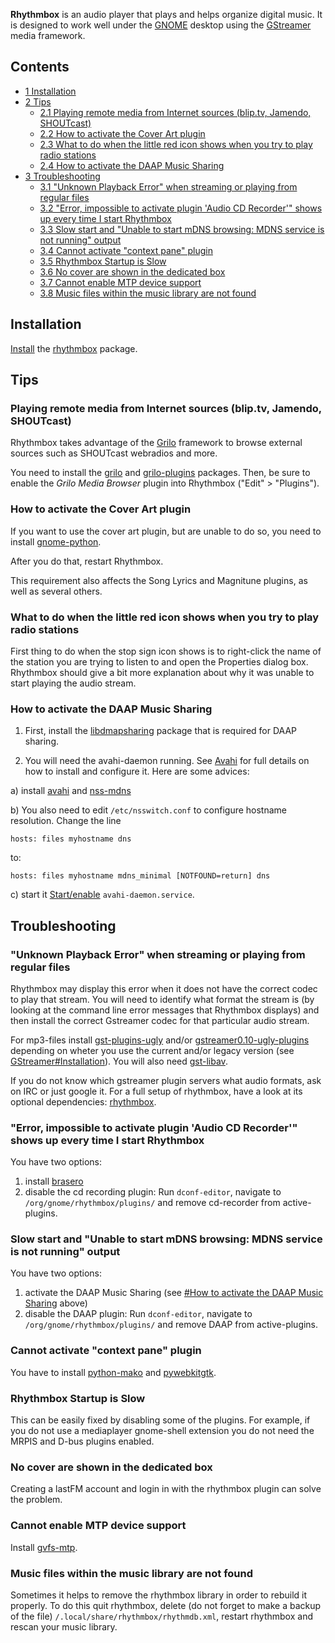 **Rhythmbox** is an audio player that plays and helps organize digital music. It is designed to work well under the [GNOME](/index.php/GNOME "GNOME") desktop using the [GStreamer](/index.php/GStreamer "GStreamer") media framework.

## Contents

*   [1 Installation](#Installation)
*   [2 Tips](#Tips)
    *   [2.1 Playing remote media from Internet sources (blip.tv, Jamendo, SHOUTcast)](#Playing_remote_media_from_Internet_sources_.28blip.tv.2C_Jamendo.2C_SHOUTcast.29)
    *   [2.2 How to activate the Cover Art plugin](#How_to_activate_the_Cover_Art_plugin)
    *   [2.3 What to do when the little red icon shows when you try to play radio stations](#What_to_do_when_the_little_red_icon_shows_when_you_try_to_play_radio_stations)
    *   [2.4 How to activate the DAAP Music Sharing](#How_to_activate_the_DAAP_Music_Sharing)
*   [3 Troubleshooting](#Troubleshooting)
    *   [3.1 "Unknown Playback Error" when streaming or playing from regular files](#.22Unknown_Playback_Error.22_when_streaming_or_playing_from_regular_files)
    *   [3.2 "Error, impossible to activate plugin 'Audio CD Recorder'" shows up every time I start Rhythmbox](#.22Error.2C_impossible_to_activate_plugin_.27Audio_CD_Recorder.27.22_shows_up_every_time_I_start_Rhythmbox)
    *   [3.3 Slow start and "Unable to start mDNS browsing: MDNS service is not running" output](#Slow_start_and_.22Unable_to_start_mDNS_browsing:_MDNS_service_is_not_running.22_output)
    *   [3.4 Cannot activate "context pane" plugin](#Cannot_activate_.22context_pane.22_plugin)
    *   [3.5 Rhythmbox Startup is Slow](#Rhythmbox_Startup_is_Slow)
    *   [3.6 No cover are shown in the dedicated box](#No_cover_are_shown_in_the_dedicated_box)
    *   [3.7 Cannot enable MTP device support](#Cannot_enable_MTP_device_support)
    *   [3.8 Music files within the music library are not found](#Music_files_within_the_music_library_are_not_found)

## Installation

[Install](/index.php/Install "Install") the [rhythmbox](https://www.archlinux.org/packages/?name=rhythmbox) package.

## Tips

### Playing remote media from Internet sources (blip.tv, Jamendo, SHOUTcast)

Rhythmbox takes advantage of the [Grilo](https://live.gnome.org/Grilo) framework to browse external sources such as SHOUTcast webradios and more.

You need to install the [grilo](https://www.archlinux.org/packages/?name=grilo) and [grilo-plugins](https://www.archlinux.org/packages/?name=grilo-plugins) packages. Then, be sure to enable the *Grilo Media Browser* plugin into Rhythmbox ("Edit" > "Plugins").

### How to activate the Cover Art plugin

If you want to use the cover art plugin, but are unable to do so, you need to install [gnome-python](https://www.archlinux.org/packages/?name=gnome-python).

After you do that, restart Rhythmbox.

This requirement also affects the Song Lyrics and Magnitune plugins, as well as several others.

### What to do when the little red icon shows when you try to play radio stations

First thing to do when the stop sign icon shows is to right-click the name of the station you are trying to listen to and open the Properties dialog box. Rhythmbox should give a bit more explanation about why it was unable to start playing the audio stream.

### How to activate the DAAP Music Sharing

1) First, install the [libdmapsharing](https://www.archlinux.org/packages/?name=libdmapsharing) package that is required for DAAP sharing.

2) You will need the avahi-daemon running. See [Avahi](/index.php/Avahi "Avahi") for full details on how to install and configure it. Here are some advices:

a) install [avahi](https://www.archlinux.org/packages/?name=avahi) and [nss-mdns](https://www.archlinux.org/packages/?name=nss-mdns)

b) You also need to edit `/etc/nsswitch.conf` to configure hostname resolution. Change the line

```
hosts: files myhostname dns

```

to:

```
hosts: files myhostname mdns_minimal [NOTFOUND=return] dns

```

c) start it [Start/enable](/index.php/Start/enable "Start/enable") `avahi-daemon.service`.

## Troubleshooting

### "Unknown Playback Error" when streaming or playing from regular files

Rhythmbox may display this error when it does not have the correct codec to play that stream. You will need to identify what format the stream is (by looking at the command line error messages that Rhythmbox displays) and then install the correct Gstreamer codec for that particular audio stream.

For mp3-files install [gst-plugins-ugly](https://www.archlinux.org/packages/?name=gst-plugins-ugly) and/or [gstreamer0.10-ugly-plugins](https://aur.archlinux.org/packages/gstreamer0.10-ugly-plugins/) depending on wheter you use the current and/or legacy version (see [GStreamer#Installation](/index.php/GStreamer#Installation "GStreamer")). You will also need [gst-libav](https://www.archlinux.org/packages/?name=gst-libav).

If you do not know which gstreamer plugin servers what audio formats, ask on IRC or just google it. For a full setup of rhythmbox, have a look at its optional dependencies: [rhythmbox](https://www.archlinux.org/packages/?name=rhythmbox).

### "Error, impossible to activate plugin 'Audio CD Recorder'" shows up every time I start Rhythmbox

You have two options:

1.  install [brasero](https://www.archlinux.org/packages/?name=brasero)
2.  disable the cd recording plugin: Run `dconf-editor`, navigate to `/org/gnome/rhythmbox/plugins/` and remove cd-recorder from active-plugins.

### Slow start and "Unable to start mDNS browsing: MDNS service is not running" output

You have two options:

1.  activate the DAAP Music Sharing (see [#How to activate the DAAP Music Sharing](#How_to_activate_the_DAAP_Music_Sharing) above)
2.  disable the DAAP plugin: Run `dconf-editor`, navigate to `/org/gnome/rhythmbox/plugins/` and remove DAAP from active-plugins.

### Cannot activate "context pane" plugin

You have to install [python-mako](https://www.archlinux.org/packages/?name=python-mako) and [pywebkitgtk](https://aur.archlinux.org/packages/pywebkitgtk/).

### Rhythmbox Startup is Slow

This can be easily fixed by disabling some of the plugins. For example, if you do not use a mediaplayer gnome-shell extension you do not need the MRPIS and D-bus plugins enabled.

### No cover are shown in the dedicated box

Creating a lastFM account and login in with the rhythmbox plugin can solve the problem.

### Cannot enable MTP device support

Install [gvfs-mtp](https://www.archlinux.org/packages/?name=gvfs-mtp).

### Music files within the music library are not found

Sometimes it helps to remove the rhythmbox library in order to rebuild it properly. To do this quit rhythmbox, delete (do not forget to make a backup of the file) `/.local/share/rhythmbox/rhythmdb.xml`, restart rhythmbox and rescan your music library.